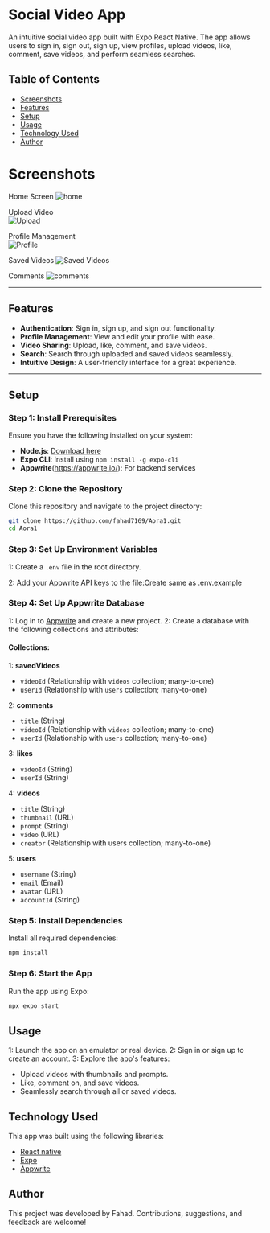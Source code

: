 # Social Video App  

An intuitive social video app built with Expo React Native. The app allows users to sign in, sign out, sign up, view profiles, upload videos, like, comment, save videos, and perform seamless searches. 

## Table of Contents  
- [Screenshots](#screenshots)  
- [Features](#features)  
- [Setup](#setup)  
- [Usage](#usage)  
- [Technology Used](#technology-used)  
- [Author](#author)  

# Screenshots
Home Screen	
![home](images/IMG-20241128-WA0008.jpg)

Upload Video	
![Upload](images/IMG-20241128-WA0002.jpg)

Profile Management	
![Profile](images/IMG-20241128-WA0004.jpg)

Saved Videos
![Saved Videos](images/IMG-20241128-WA0003.jpg)

Comments
![comments](images/IMG-20241128-WA0006.jpg)



---

## Features  
- **Authentication**: Sign in, sign up, and sign out functionality.  
- **Profile Management**: View and edit your profile with ease.  
- **Video Sharing**: Upload, like, comment, and save videos.  
- **Search**: Search through uploaded and saved videos seamlessly.  
- **Intuitive Design**: A user-friendly interface for a great experience.  

---

## Setup  

### Step 1: Install Prerequisites  
Ensure you have the following installed on your system:  
- **Node.js**: [Download here](https://nodejs.org/)  
- **Expo CLI**: Install using `npm install -g expo-cli`  
- **Appwrite**(https://appwrite.io/): For backend services  

### Step 2: Clone the Repository  
Clone this repository and navigate to the project directory:  
```bash  
git clone https://github.com/fahad7169/Aora1.git  
cd Aora1
```

### Step 3: Set Up Environment Variables
1: Create a ```.env``` file in the root directory.

2: Add your Appwrite API keys to the file:Create same as .env.example

### Step 4: Set Up Appwrite Database
1: Log in to [Appwrite](https://appwrite.io/) and create a new project.
2: Create a database with the following collections and attributes:
#### Collections:
1: **savedVideos**
* ```videoId``` (Relationship with ```videos``` collection; many-to-one)
* ```userId``` (Relationship with ```users``` collection; many-to-one)

2: **comments**

* ```title``` (String)
* ```videoId``` (Relationship with ```videos``` collection; many-to-one)
* ```userId``` (Relationship with ```users``` collection; many-to-one)

3: **likes**

* ```videoId``` (String)
* ```userId``` (String)

4: **videos**

* ```title``` (String)
* ```thumbnail``` (URL)
* ```prompt``` (String)
* ```video``` (URL)
* ```creator``` (Relationship with users collection; many-to-one)

5: **users**

* ```username``` (String)
* ```email``` (Email)
* ```avatar``` (URL)
* ```accountId``` (String)


### Step 5: Install Dependencies
Install all required dependencies:

```bash
npm install
```
  
### Step 6: Start the App
Run the app using Expo:

```bash
npx expo start
```

## Usage
1: Launch the app on an emulator or real device.
2: Sign in or sign up to create an account.
3: Explore the app's features:
* Upload videos with thumbnails and prompts.
* Like, comment on, and save videos.
* Seamlessly search through all or saved videos.



## Technology Used
This app was built using the following libraries:

* [React native](https://reactnative.dev/)
* [Expo](https://docs.expo.dev/tutorial/create-your-first-app/)
* [Appwrite](https://appwrite.io/)

## Author
This project was developed by Fahad. Contributions, suggestions, and feedback are welcome!



